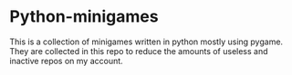 # Python-minigames
This is a collection of minigames written in python mostly using pygame. They are collected in this repo to reduce the amounts of useless and inactive repos on my account.
